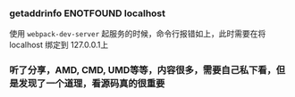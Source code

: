 ### getaddrinfo ENOTFOUND localhost
使用 `webpack-dev-server` 起服务的时候，命令行报错如上，此时需要在将 localhost 绑定到 127.0.0.1上
### 听了分享，AMD, CMD, UMD等等，内容很多，需要自己私下看，但是发现了一个道理，看源码真的很重要 